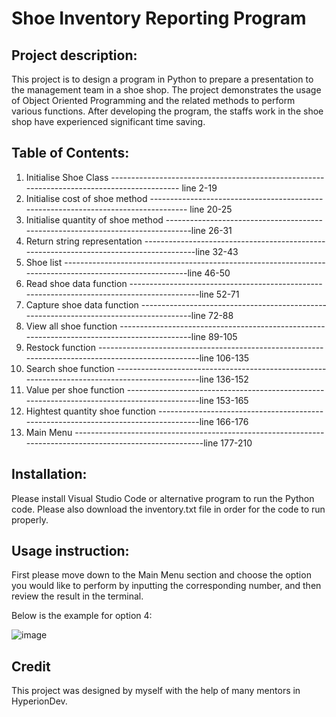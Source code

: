 # Shoe Inventory Reporting Program

## Project description:

This project is to design a program in Python to prepare a presentation to the management team in a shoe shop.
The project demonstrates the usage of Object Oriented Programming and the related methods to perform various functions.
After developing the program, the staffs work in the shoe shop have experienced significant time saving.

## Table of Contents:

1. Initialise Shoe Class  ------------------------------------------------------------------------------------------- line 2-19
2. Initialise cost of shoe method ----------------------------------------------------------------------------------- line 20-25
3. Initialise quantity of shoe method --------------------------------------------------------------------------------line 26-31
4. Return string representation ---------------------------------------------------------------------------------------line 32-43
5. Shoe list ---------------------------------------------------------------------------------------------------------line 46-50
6. Read shoe data function -------------------------------------------------------------------------------------------line 52-71
7. Capture shoe data function ---------------------------------------------------------------------------------------line 72-88
8. View all shoe function --------------------------------------------------------------------------------------------line 89-105
9. Restock function ---------------------------------------------------------------------------------------------------line 106-135
10. Search shoe function -----------------------------------------------------------------------------------------------line 136-152
11. Value per shoe function --------------------------------------------------------------------------------------------line 153-165
12. Hightest quantity shoe function ------------------------------------------------------------------------------------line 166-176
13. Main Menu ----------------------------------------------------------------------------------------------------------line 177-210

## Installation:
Please install Visual Studio Code or alternative program to run the Python code.
Please also download the inventory.txt file in order for the code to run properly.

## Usage instruction:
First please move down to the Main Menu section and choose the option you would like to perform by inputting the corresponding number,
and then review the result in the terminal.

Below is the example for option 4:

![image](https://user-images.githubusercontent.com/118776194/212059486-bcb8bbeb-463c-41d4-aa0f-a2a9d7b3d309.png)

## Credit
This project was designed by myself with the help of many mentors in HyperionDev. 
